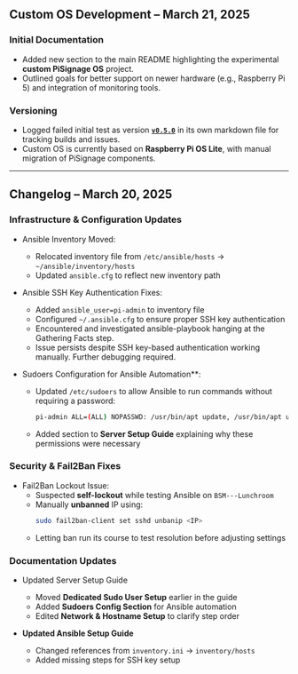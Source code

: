 ## Custom OS Development – March 21, 2025

### Initial Documentation
- Added new section to the main README highlighting the experimental **custom PiSignage OS** project.
- Outlined goals for better support on newer hardware (e.g., Raspberry Pi 5) and integration of monitoring tools.

### Versioning
- Logged failed initial test as version [**`v0.5.0`**](https://github.com/gorman-ap/rpi-fleet-management/blob/main/Fleet%20Base%20Image/0.5.0-pre.md) in its own markdown file for tracking builds and issues.
- Custom OS is currently based on **Raspberry Pi OS Lite**, with manual migration of PiSignage components.

---

## Changelog – March 20, 2025

### Infrastructure & Configuration Updates
- Ansible Inventory Moved:  
  - Relocated inventory file from `/etc/ansible/hosts` → `~/ansible/inventory/hosts`  
  - Updated `ansible.cfg` to reflect new inventory path  

- Ansible SSH Key Authentication Fixes:  
  - Added `ansible_user=pi-admin` to inventory file  
  - Configured `~/.ansible.cfg` to ensure proper SSH key authentication  
  - Encountered and investigated ansible-playbook hanging at the Gathering Facts step. 
  - Issue persists despite SSH key-based authentication working manually. Further debugging required.  

- Sudoers Configuration for Ansible Automation**:  
  - Updated `/etc/sudoers` to allow Ansible to run commands without requiring a password:  
    ```bash
    pi-admin ALL=(ALL) NOPASSWD: /usr/bin/apt update, /usr/bin/apt upgrade, /usr/bin/apt install, /usr/bin/systemctl restart *, /usr/bin/systemctl enable *, /bin/cp, /bin/mv
    ```
  - Added section to **Server Setup Guide** explaining why these permissions were necessary  

### Security & Fail2Ban Fixes
- Fail2Ban Lockout Issue:  
  - Suspected **self-lockout** while testing Ansible on `BSM---Lunchroom`  
  - Manually **unbanned** IP using:  
    ```bash
    sudo fail2ban-client set sshd unbanip <IP>
    ```
  - Letting ban run its course to test resolution before adjusting settings  

###  Documentation Updates
- Updated Server Setup Guide
  - Moved **Dedicated Sudo User Setup** earlier in the guide  
  - Added **Sudoers Config Section** for Ansible automation  
  - Edited **Network & Hostname Setup** to clarify step order  

- **Updated Ansible Setup Guide**
  - Changed references from `inventory.ini` → `inventory/hosts`  
  - Added missing steps for SSH key setup  
